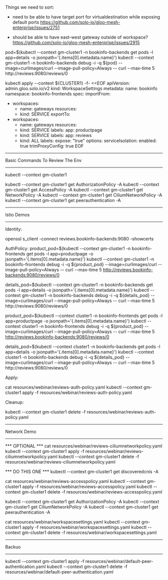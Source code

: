 Things we need to sort:

* need to be able to have target port for virtualdestination while exposing default ports
https://github.com/solo-io/gloo-mesh-enterprise/issues/2751

* should be able to have east-west gateway outside of workspace?
https://github.com/solo-io/gloo-mesh-enterprise/issues/2915




pod=$(kubectl --context gm-cluster1 -n bookinfo-backends get pods -l app=details -o jsonpath='{.items[0].metadata.name}')
kubectl --context gm-cluster1 -n bookinfo-backends debug -i -q ${pod} --image=curlimages/curl --image-pull-policy=Always -- curl --max-time 5 http://reviews:9080/reviews/0


kubectl apply --context ${CLUSTER1} -f- <<EOF
apiVersion: admin.gloo.solo.io/v2
kind: WorkspaceSettings
metadata:
  name: bookinfo
  namespace: bookinfo-frontends
spec:
  importFrom:
  - workspaces:
    - name: gateways
    resources:
    - kind: SERVICE
  exportTo:
  - workspaces:
    - name: gateways
    resources:
    - kind: SERVICE
      labels:
        app: productpage
    - kind: SERVICE
      labels:
        app: reviews
    - kind: ALL
      labels:
        expose: "true"
  options:
    serviceIsolation:
      enabled: true
      trimProxyConfig: true
EOF



********************************************************************************************************
Basic Commands To Review The Env
********************************************************************************************************
kubectl --context gm-cluster1

kubectl --context gm-cluster1 get AuthorizationPolicy -A 
kubectl --context gm-cluster1 get AccessPolicy -A 
kubectl --context gm-cluster1 get NetworkPolicy -A 
kubectl --context gm-cluster1 get CiliumNetworkPolicy -A 
kubectl --context gm-cluster1 get peerauthentication -A 


********************************************************************************************************
Istio Demos
********************************************************************************************************


Identity:

openssl s_client -connect reviews.bookinfo-backends:9080 -showcerts


AuthPolicy:
product_pod=$(kubectl --context gm-cluster1 -n bookinfo-frontends get pods -l app=productpage -o jsonpath='{.items[0].metadata.name}')
kubectl --context gm-cluster1 -n bookinfo-frontends debug -i -q ${product_pod} --image=curlimages/curl --image-pull-policy=Always -- curl --max-time 5 http://reviews.bookinfo-backends:9080/reviews/0

details_pod=$(kubectl --context gm-cluster1 -n bookinfo-backends get pods -l app=details -o jsonpath='{.items[0].metadata.name}')
kubectl --context gm-cluster1 -n bookinfo-backends debug -i -q ${details_pod} --image=curlimages/curl --image-pull-policy=Always -- curl --max-time 5 http://reviews:9080/reviews/0



product_pod=$(kubectl --context cluster1 -n bookinfo-frontends get pods -l app=productpage -o jsonpath='{.items[0].metadata.name}')
kubectl --context cluster1 -n bookinfo-frontends debug -i -q ${product_pod} --image=curlimages/curl --image-pull-policy=Always -- curl --max-time 5 http://reviews.bookinfo-backends:9080/reviews/0


details_pod=$(kubectl --context cluster1 -n bookinfo-backends get pods -l app=details -o jsonpath='{.items[0].metadata.name}')
kubectl --context cluster1 -n bookinfo-backends debug -i -q ${details_pod} --image=curlimages/curl --image-pull-policy=Always -- curl --max-time 5 http://reviews:9080/reviews/0

Apply:

cat resources/webinar/reviews-auth-policy.yaml
kubectl --context gm-cluster1 apply -f resources/webinar/reviews-auth-policy.yaml

Cleanup:

kubectl --context gm-cluster1 delete -f resources/webinar/reviews-auth-policy.yaml



********************************************************************************************************
Network Demo
********************************************************************************************************

*** OPTIONAL ***
cat resources/webinar/reviews-ciliumnetworkpolicy.yaml
kubectl --context gm-cluster1 apply -f resources/webinar/reviews-ciliumnetworkpolicy.yaml
kubectl --context gm-cluster1 delete -f resources/webinar/reviews-ciliumnetworkpolicy.yaml



*** DO THIS ONE ***
kubectl --context gm-cluster1 get discoveredcnis -A


cat resources/webinar/reviews-accesspolicy.yaml
kubectl --context gm-cluster1 apply -f resources/webinar/reviews-accesspolicy.yaml
kubectl --context gm-cluster1 delete -f resources/webinar/reviews-accesspolicy.yaml

kubectl --context gm-cluster1 get AuthorizationPolicy -A 
kubectl --context gm-cluster1 get CiliumNetworkPolicy -A 
kubectl --context gm-cluster1 get peerauthentication -A 




cat resources/webinar/workspacesettings.yaml
kubectl --context gm-cluster1 apply -f resources/webinar/workspacesettings.yaml
kubectl --context gm-cluster1 delete -f resources/webinar/workspacesettings.yaml


********************************************************************************************************
Backuo
********************************************************************************************************

kubectl --context gm-cluster1 apply -f resources/webinar/default-peer-authentication.yaml
kubectl --context gm-cluster1 delete -f resources/webinar/default-peer-authentication.yaml